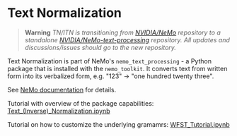 # Text Normalization

> **Warning**
> *TN/ITN is transitioning from [NVIDIA/NeMo](https://github.com/NVIDIA/NeMo) repository to a standalone [NVIDIA/NeMo-text-processing](https://github.com/NVIDIA/NeMo-text-processing) repository. All updates and discussions/issues should go to the new repository.*

Text Normalization is part of NeMo's `nemo_text_processing` - a Python package that is installed with the `nemo_toolkit`. 
It converts text from written form into its verbalized form, e.g. "123" -> "one hundred twenty three".

See [NeMo documentation](https://docs.nvidia.com/deeplearning/nemo/user-guide/docs/en/stable/nlp/text_normalization/wfst/wfst_text_normalization.html) for details.

Tutorial with overview of the package capabilities: [Text_(Inverse)_Normalization.ipynb](https://colab.research.google.com/github/NVIDIA/NeMo/blob/stable/tutorials/text_processing/Text_(Inverse)_Normalization.ipynb)

Tutorial on how to customize the underlying gramamrs: [WFST_Tutorial.ipynb](https://colab.research.google.com/github/NVIDIA/NeMo/blob/stable/tutorials/text_processing/WFST_Tutorial.ipynb)
